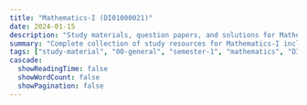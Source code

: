 ```yaml
---
title: "Mathematics-I (DI01000021)"
date: 2024-01-15
description: "Study materials, question papers, and solutions for Mathematics-I (DI01000021) - General Studies, Semester 1"
summary: "Complete collection of study resources for Mathematics-I including syllabus, question papers from 2024-2025, and detailed solutions"
tags: ["study-material", "00-general", "semester-1", "mathematics", "DI01000021"]
cascade:
  showReadingTime: false
  showWordCount: false
  showPagination: false
---
```

